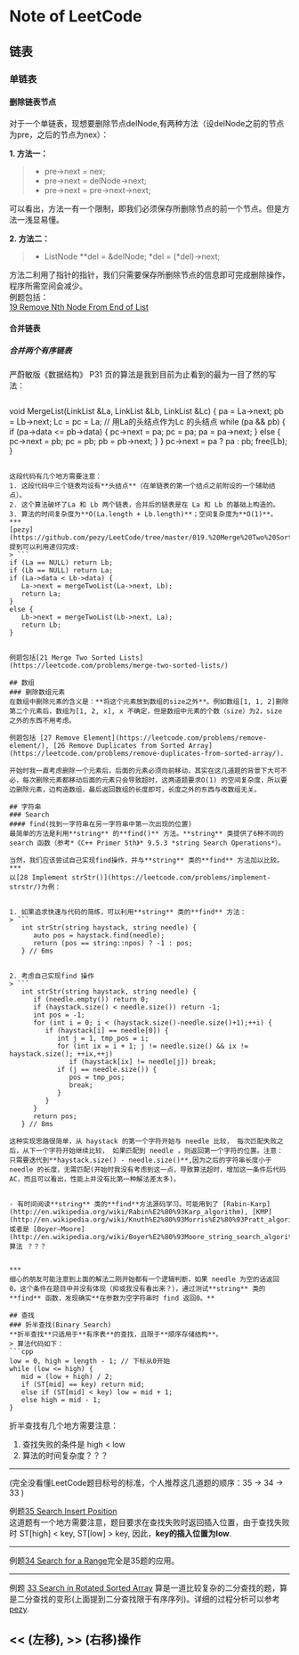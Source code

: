 # Note of LeetCode
## 链表
### 单链表   
#### 删除链表节点   
   
对于一个单链表，现想要删除节点delNode,有两种方法（设delNode之前的节点为pre，之后的节点为nex）：   

**1. 方法一：**  
> * pre->next = nex;
> * pre->next = delNode->next;
> * pre->next = pre->next->next;  

可以看出，方法一有一个限制，即我们必须保存所删除节点的前一个节点。但是方法一浅显易懂。  

**2. 方法二：**
> * ListNode **del = &delNode; *del = (*del)->next;   

方法二利用了指针的指针，我们只需要保存所删除节点的信息即可完成删除操作，程序所需空间会减少。   
例题包括：  
[19 Remove Nth Node From End of List](https://leetcode.com/problems/remove-nth-node-from-end-of-list/)    
#### 合并链表
##### 合并两个有序链表
严蔚敏版《数据结构》 P31 页的算法是我到目前为止看到的最为一目了然的写法：  
> ```
void MergeList(LinkList &La, LinkList &Lb, LinkList &Lc) {
   pa = La->next; pb = Lb->next;
   Lc = pc = La; // 用La的头结点作为Lc 的头结点
   while (pa && pb) {
      if (pa->data <= pb->data) {
         pc->next = pa; pc = pa; pa = pa->next;
      }
      else {
         pc->next = pb; pc = pb; pb = pb->next;
      }
   } 
   pc->next = pa ? pa : pb;
   free(Lb);
}
```   
  
这段代码有几个地方需要注意：  
1. 这段代码中三个链表均设有**头结点**（在单链表的第一个结点之前附设的一个辅助结点）。  
2. 这个算法破坏了La 和 Lb 两个链表，合并后的链表是在 La 和 Lb 的基础上构造的。  
3. 算法的时间复杂度为**O(La.length + Lb.length)**；空间复杂度为**O(1)**。  
***
[pezy](https://github.com/pezy/LeetCode/tree/master/019.%20Merge%20Two%20Sorted%20Lists) 提到可以利用递归完成:
> ```
if (La == NULL) return Lb;
if (Lb == NULL) return La;
if (La->data < Lb->data) {
   La->next = mergeTwoList(La->next, Lb);
   return La;
}
else {
   Lb->next = mergeTwoList(Lb->next, La);
   return Lb;
}  
  
  
例题包括[21 Merge Two Sorted Lists](https://leetcode.com/problems/merge-two-sorted-lists/)  

## 数组
### 删除数组元素
在数组中删除元素的含义是：**将这个元素放到数组的size之外**。例如数组[1, 1, 2]删除第二个元素后，数组为[1, 2, x], x 不确定，但是数组中元素的个数（size）为2，size 之外的东西不用考虑。  
   
例题包括 [27 Remove Element](https://leetcode.com/problems/remove-element/), [26 Remove Duplicates from Sorted Array](https://leetcode.com/problems/remove-duplicates-from-sorted-array/).  
  
开始时我一直考虑删除一个元素后，后面的元素必须向前移动，其实在这几道题的背景下大可不必，每次删除元素都移动后面的元素只会导致超时，这两道题要求O(1) 的空间复杂度，所以要边删除元素，边构造数组，最后返回数组的长度即可，长度之外的东西与改数组无关。
  
## 字符串
### Search
#### find(找到一字符串在另一字符串中第一次出现的位置)
最简单的方法是利用**string** 的**find()** 方法。**string** 类提供了6种不同的search 函数（参考*《C++ Primer 5th》* 9.5.3 *string Search Operations*）。  
  
当然，我们应该尝试自己实现find操作，并与**string** 类的**find** 方法加以比较。  
***
以[28 Implement strStr()](https://leetcode.com/problems/implement-strstr/)为例：  
  

1. 如果追求快速与代码的简练，可以利用**string** 类的**find** 方法：
> ```
   int strStr(string haystack, string needle) {
      auto pos = haystack.find(needle);
      return (pos == string::npos) ? -1 : pos;
   } // 6ms 

  
2. 考虑自己实现find 操作  
> ``` 
   int strStr(string haystack, string needle) {
      if (needle.empty()) return 0;
      if (haystack.size() < needle.size()) return -1;
      int pos = -1;
      for (int i = 0; i < (haystack.size()-needle.size()+1);++i) {
         if (haystack[i] == needle[0]) {
            int j = 1, tmp_pos = i;
            for (int ix = i + 1; j != needle.size() && ix != haystack.size(); ++ix,++j)
               if (haystack[ix] != needle[j]) break;
            if (j == needle.size()) {
               pos = tmp_pos;
               break;
            }
         }
      }
      return pos;
   } // 8ms
 
这种实现思路很简单，从 haystack 的第一个字符开始与 needle 比较， 每次匹配失败之后，从下一个字符开始继续比较， 如果匹配到 needle ，则返回第一个字符的位置。注意：只需要迭代到**haystack.size() - needle.size()**,因为之后的字符串长度小于 needle 的长度，无需匹配(开始时我没有考虑到这一点，导致算法超时，增加这一条件后代码AC，而且可以看出，性能上并没有比第一种解法差太多)。  
  
   
- 有时间阅读**string** 类的**find**方法源码学习。可能用到了 [Rabin-Karp](http://en.wikipedia.org/wiki/Rabin%E2%80%93Karp_algorithm), [KMP](http://en.wikipedia.org/wiki/Knuth%E2%80%93Morris%E2%80%93Pratt_algorithm) 或者是 [Boyer–Moore](http://en.wikipedia.org/wiki/Boyer%E2%80%93Moore_string_search_algorithm) 算法 ？？？ 
  

***
细心的朋友可能注意到上面的解法二刚开始都有一个逻辑判断，如果 needle 为空的话返回0，这个条件在题目中并没有体现（抑或我没有看出来？），通过测试**string** 类的**find** 函数，发现确实**在参数为空字符串时 find 返回0。**    
  
## 查找
### 折半查找(Binary Search)
**折半查找**只适用于**有序表**的查找，且限于**顺序存储结构**。
> 算法代码如下：
```cpp
low = 0, high = length - 1; // 下标从0开始
while (low <= high) {
   mid = (low + high) / 2;
   if (ST[mid] == key) return mid;
   else if (ST[mid] < key) low = mid + 1;
   else high = mid - 1;
}
```  
  
折半查找有几个地方需要注意：  

1. 查找失败的条件是 high < low  
2. 算法的时间复杂度？？？  

***  
(完全没看懂LeetCode题目标号的标准，个人推荐这几道题的顺序：35 -> 34 -> 33 ) 
  
例题[35 Search Insert Position](https://leetcode.com/problems/search-insert-position/)  
这道题有一个地方需要注意，题目要求在查找失败时返回插入位置，由于查找失败时 ST[high] < key, ST[low] > key, 因此，**key的插入位置为low**.  
  
***  
例题[34 Search for a Range](https://leetcode.com/problems/search-for-a-range/)完全是35题的应用。  
  
*** 
例题 [33 Search in Rotated Sorted Array](https://leetcode.com/problems/search-in-rotated-sorted-array/) 算是一道比较复杂的二分查找的题，算是二分查找的变形(上面提到二分查找限于有序序列)。详细的过程分析可以参考[pezy](https://github.com/pezy/LeetCode/tree/master/058.%20Search%20in%20Rotated%20Sorted%20Array).  
  
## << (左移), >> (右移)操作








